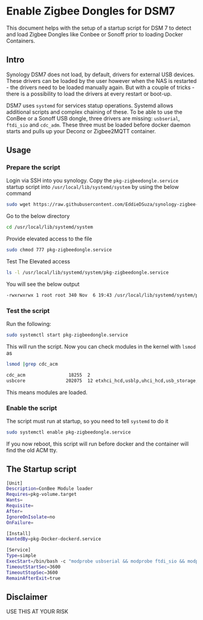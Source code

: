 # Enable Zigbee Dongles for DSM7 

This document helps with the setup of a startup script for DSM 7 to detect and load Zigbee Dongles like Conbee or Sonoff prior to loading Docker Containers.

## Intro

Synology DSM7 does not load, by default, drivers for external USB devices. These drivers can be loaded by the user however when the NAS is restarted - the drivers need to be loaded manually again. But with a couple of tricks - there is a possibility to load the drivers at every restart or boot-up.

DSM7 uses `systemd` for services statup operations. Systemd allows additional scripts and complex chaining of these. To be able to use the ConBee or a Sonoff USB dongle, three drivers are missing: `usbserial`, `ftdi_sio` and `cdc_adm`. These three must be loaded before docker daemon starts and pulls up your Deconz or Zigbee2MQTT container.

## Usage

### Prepare the script

Login via SSH into you synology. Copy the `pkg-zigbeedongle.service` startup script into `/usr/local/lib/systemd/system` by using the below command 

```bash
sudo wget https://raw.githubusercontent.com/EddieDSuza/synology-zigbee-dongle/main/pkg-zigbeedongle.service -P /usr/local/lib/systemd/system
```
Go to the below directory

```bash
cd /usr/local/lib/systemd/system
```

Provide elevated access to the file 

```bash
sudo chmod 777 pkg-zigbeedongle.service
```

Test The Elevated access

```bash
ls -l /usr/local/lib/systemd/system/pkg-zigbeedongle.service 
```

You will see the below output
```bash
-rwxrwxrwx 1 root root 340 Nov  6 19:43 /usr/local/lib/systemd/system/pkg-zigbeedongle.service
```

### Test the script

Run the following:

```bash
sudo systemctl start pkg-zigbeedongle.service
```

This will run the script. Now you can check modules in the kernel with `lsmod` as

```bash
lsmod |grep cdc_acm

cdc_acm                18255  2 
usbcore               202075  12 etxhci_hcd,usblp,uhci_hcd,usb_storage,usbserial,ehci_hcd,ehci_pci,usbhid,ftdi_sio,cdc_acm,xhci_hcd,xhci_pci
```

This means modules are loaded.

### Enable the script

The script must run at startup, so you need to tell `systemd` to do it

```bash
sudo systemctl enable pkg-zigbeedongle.service
```

If you now reboot, this script will run before docker and the container will find the old ACM tty.


##  The Startup script

```bash
[Unit]
Description=ConBee Module loader
Requires=pkg-volume.target
Wants=
Requisite=
After=
IgnoreOnIsolate=no
OnFailure=

[Install]
WantedBy=pkg-Docker-dockerd.service

[Service]
Type=simple
ExecStart=/bin/bash -c "modprobe usbserial && modprobe ftdi_sio && modprobe cdc-acm" 
TimeoutStartSec=3600
TimeoutStopSec=3600
RemainAfterExit=true
```

## Disclaimer

USE THIS AT YOUR RISK
